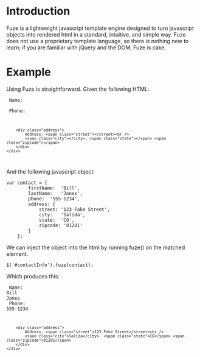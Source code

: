 # Introduction
Fuze is a lightweight javascript template engine designed to turn javascript objects into rendered html in a standard, intuitive, and simple way. Fuze does not use a proprietary template language, so there is nothing new to learn; if you are familiar with jQuery and the DOM, Fuze is cake.

# Example
Using Fuze is straightforward. Given the following HTML:
<code>
	<div id="contactInfo">
		Name: <span class="firstName"></span> <span class="lastName"></span><br />
		Phone: <span class="phone"></phone>
		
		<div class="address">
			Address: <span class="street"></street><br />
			<span class="city"></city>, <span class="state"></span> <span class="zipcode"></span>
		</div>
	</div>
</code>

And the following javascript object:
<pre><code>var contact = {
		firstName: 	'Bill',
		lastName: 	'Jones',
		phone:	'555-1234',
		address: {
			street: '123 Fake Street',
			city:	'Salida',
			state: 	'CO',
			zipcode: '81201'
		}
	};
</code></pre>

We can inject the object into the html by running fuze() on the matched element.
<pre><code>$('#contactInfo').fuze(contact);
</code></pre>

Which produces this:
<code>
	<div id="contactInfo">
		Name: <span class="firstName">Bill</span> <span class="lastName">Jones</span><br />
		Phone: <span class="phone">555-1234</phone>
		
		<div class="address">
			Address: <span class="street">123 Fake Street</street><br />
			<span class="city">Salida</city>, <span class="state">CO</span> <span class="zipcode">81201</span>
		</div>
	</div>
</code>